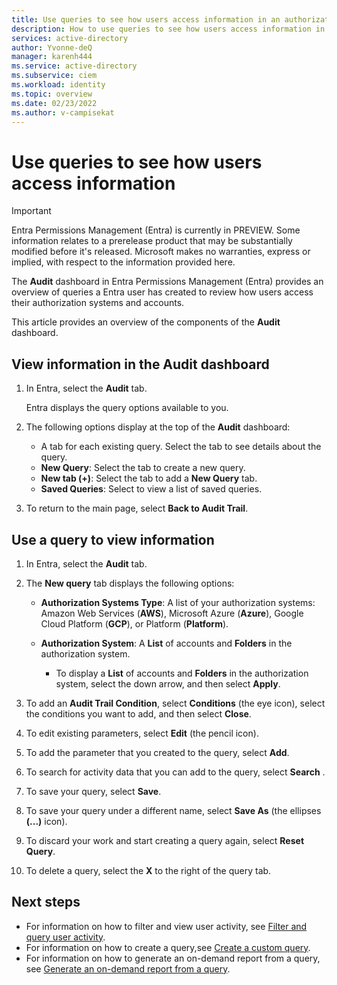 ```yaml
---
title: Use queries to see how users access information in an authorization system in Entra Permissions Management
description: How to use queries to see how users access information in an authorization system in Entra Permissions Management.
services: active-directory
author: Yvonne-deQ
manager: karenh444
ms.service: active-directory
ms.subservice: ciem
ms.workload: identity
ms.topic: overview
ms.date: 02/23/2022
ms.author: v-campisekat
---
```


# Use queries to see how users access information

> [!IMPORTANT]
> Entra Permissions Management (Entra) is currently in PREVIEW.
> Some information relates to a prerelease product that may be substantially modified before it's released. Microsoft makes no warranties, express or implied, with respect to the information provided here.

The **Audit** dashboard in Entra Permissions Management (Entra) provides an overview of queries a Entra user has created to review how users access their authorization systems and accounts. 

This article provides an overview of the components of the **Audit** dashboard.

## View information in the Audit dashboard


1. In Entra, select the **Audit** tab.

    Entra displays the query options available to you.

1. The following options display at the top of the **Audit** dashboard: 

    - A tab for each existing query. Select the tab to see details about the query.
    - **New Query**: Select the tab to create a new query.
    - **New tab (+)**: Select the tab to add a **New Query** tab.
    - **Saved Queries**: Select to view a list of saved queries.

1. To return to the main page, select **Back to Audit Trail**.


## Use a query to view information  

1. In Entra, select the **Audit** tab.
1. The **New query** tab displays the following options:

    - **Authorization Systems Type**: A list of your authorization systems: Amazon Web Services (**AWS**), Microsoft Azure (**Azure**), Google Cloud Platform (**GCP**), or Platform (**Platform**).

    - **Authorization System**: A **List** of accounts and **Folders** in the authorization system.

        - To display a **List** of accounts and **Folders** in the authorization system, select the down arrow, and then select **Apply**.

1. To add an **Audit Trail Condition**, select **Conditions** (the eye icon), select the conditions you want to add, and then select **Close**.
    
1. To edit existing parameters, select **Edit** (the pencil icon).

1. To add the parameter that you created to the query, select **Add**.

1. To search for activity data that you can add to the query, select **Search** .

1. To save your query, select **Save**.

1. To save your query under a different name, select **Save As** (the ellipses **(...)** icon).

1. To discard your work and start creating a query again, select **Reset Query**.

1. To delete a query, select the **X** to the right of the query tab.



## Next steps

- For information on how to filter and view user activity, see [Filter and query user activity](cloudknox-product-audit-trail.md).
- For information on how to create a query,see [Create a custom query](cloudknox-howto-create-custom-queries.md).
- For information on how to generate an on-demand report from a query, see [Generate an on-demand report from a query](cloudknox-howto-audit-trail-results.md).
